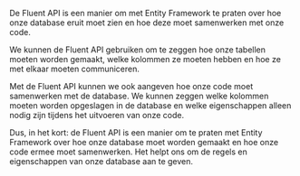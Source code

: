 De Fluent API is een manier om met Entity Framework te praten over hoe onze database eruit moet zien en hoe deze moet samenwerken met onze code.

We kunnen de Fluent API gebruiken om te zeggen hoe onze tabellen moeten worden gemaakt, welke kolommen ze moeten hebben en hoe ze met elkaar moeten communiceren.

Met de Fluent API kunnen we ook aangeven hoe onze code moet samenwerken met de database. We kunnen zeggen welke kolommen moeten worden opgeslagen in de database en welke eigenschappen alleen nodig zijn tijdens het uitvoeren van onze code.

Dus, in het kort: de Fluent API is een manier om te praten met Entity Framework over hoe onze database moet worden gemaakt en hoe onze code ermee moet samenwerken. Het helpt ons om de regels en eigenschappen van onze database aan te geven.